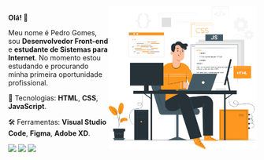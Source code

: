 <img src="https://github.com/peep2g/peep2g/blob/main/art.png" align="right" min-width="300px" max-width="550px" width="300px">

<p align="left">
  <strong>Olá! 👋</strong>   
</p>
<p align="left">
  Meu nome é Pedro Gomes, sou <strong>Desenvolvedor Front-end</strong> e <strong>estudante de Sistemas para Internet</strong>.
  No momento estou estudando e procurando minha primeira oportunidade profissional.
</p>

<p align="left">
  🚀 Tecnologias: <strong>HTML</strong>, <strong>CSS</strong>, <strong>JavaScript</strong>.
</p>

<p align="left">
  🛠️ Ferramentas: <strong>Visual Studio Code</strong>, <strong>Figma</strong>, <strong>Adobe XD</strong>.
</p>

<p align="left">
  <a href="https://www.linkedin.com/in/pedrogomes017/" target="_blank"><img src="https://img.shields.io/badge/LinkedIn-0077B5?style=for-the-badge&logo=linkedin&logoColor=white"></a>
  <a href="https://api.whatsapp.com/send?phone=5516997607666" target="_blank"><img src="https://img.shields.io/badge/WhatsApp-25D366?style=for-the-badge&logo=whatsapp&logoColor=white"></a>
  <a href="https://www.instagram.com/peedro2g/" target="_blank"><img src="https://img.shields.io/badge/-Instagram-%23E4405F?style=for-the-badge&logo=instagram&logoColor=white"></a>
<p>
